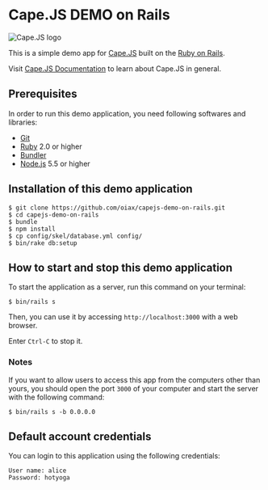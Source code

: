 # Cape.JS DEMO on Rails

![Cape.JS logo](https://cdn.rawgit.com/oiax/capejs/logo1/doc/logo/capejs.svg)

This is a simple demo app for [Cape.JS](https://github.com/oiax/capejs) built
on the [Ruby on Rails](http://rubyonrails.org/).

Visit [Cape.JS Documentation](http://oiax.github.io/capejs/) to learn about Cape.JS in general.

## Prerequisites

In order to run this demo application, you need following softwares and libraries:

* [Git](http://git-scm.com/)
* [Ruby](https://www.ruby-lang.org/en/) 2.0 or higher
* [Bundler](http://bundler.io/)
* [Node.js](https://nodejs.org/) 5.5 or higher

## Installation of this demo application

```
$ git clone https://github.com/oiax/capejs-demo-on-rails.git
$ cd capejs-demo-on-rails
$ bundle
$ npm install
$ cp config/skel/database.yml config/
$ bin/rake db:setup
```

## How to start and stop this demo application

To start the application as a server, run this command on your terminal:

```
$ bin/rails s
```

Then, you can use it by accessing `http://localhost:3000` with a web browser.

Enter `Ctrl-C` to stop it.

### Notes

If you want to allow users to access this app from the computers other than yours,
you should open the port `3000` of your computer and start the server
with the following command:

```
$ bin/rails s -b 0.0.0.0
```

## Default account credentials

You can login to this application using the following credentials:

    User name: alice
    Password: hotyoga
